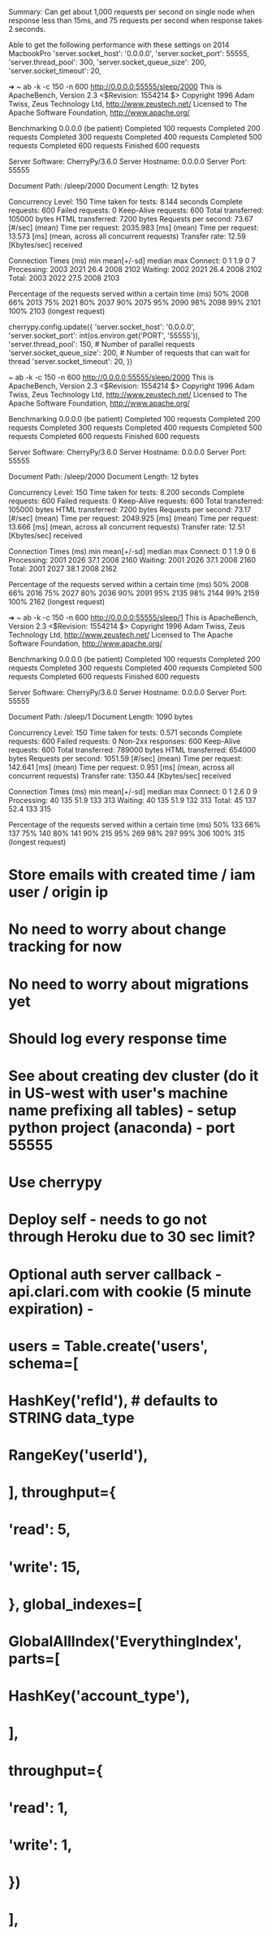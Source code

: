 Summary: Can get about 1,000 requests per second on single node when response 
less than 15ms, and 75 requests per second when response takes 2 seconds. 

Able to get the following performance with these settings on 2014 MacbookPro
    'server.socket_host':       '0.0.0.0',
    'server.socket_port':       55555,
    'server.thread_pool':       300,
    'server.socket_queue_size': 200,
    'server.socket_timeout':    20,
    
➜  ~  ab -k -c 150 -n 600 http://0.0.0.0:55555/sleep/2000
This is ApacheBench, Version 2.3 <$Revision: 1554214 $>
Copyright 1996 Adam Twiss, Zeus Technology Ltd, http://www.zeustech.net/
Licensed to The Apache Software Foundation, http://www.apache.org/

Benchmarking 0.0.0.0 (be patient)
Completed 100 requests
Completed 200 requests
Completed 300 requests
Completed 400 requests
Completed 500 requests
Completed 600 requests
Finished 600 requests


Server Software:        CherryPy/3.6.0
Server Hostname:        0.0.0.0
Server Port:            55555

Document Path:          /sleep/2000
Document Length:        12 bytes

Concurrency Level:      150
Time taken for tests:   8.144 seconds
Complete requests:      600
Failed requests:        0
Keep-Alive requests:    600
Total transferred:      105000 bytes
HTML transferred:       7200 bytes
Requests per second:    73.67 [#/sec] (mean)
Time per request:       2035.983 [ms] (mean)
Time per request:       13.573 [ms] (mean, across all concurrent requests)
Transfer rate:          12.59 [Kbytes/sec] received

Connection Times (ms)
              min  mean[+/-sd] median   max
Connect:        0    1   1.9      0       7
Processing:  2003 2021  26.4   2008    2102
Waiting:     2002 2021  26.4   2008    2102
Total:       2003 2022  27.5   2008    2103

Percentage of the requests served within a certain time (ms)
  50%   2008
  66%   2013
  75%   2021
  80%   2037
  90%   2075
  95%   2090
  98%   2098
  99%   2101
 100%   2103 (longest request)
  
 
cherrypy.config.update({
    'server.socket_host':       '0.0.0.0',
    'server.socket_port':       int(os.environ.get('PORT', '55555')),
    'server.thread_pool':       150,  # Number of parallel requests
    'server.socket_queue_size': 200,  # Number of requests that can wait for thread
    'server.socket_timeout':    20,
})  
 
~  ab -k -c 150 -n 600 http://0.0.0.0:55555/sleep/2000
This is ApacheBench, Version 2.3 <$Revision: 1554214 $>
Copyright 1996 Adam Twiss, Zeus Technology Ltd, http://www.zeustech.net/
Licensed to The Apache Software Foundation, http://www.apache.org/

Benchmarking 0.0.0.0 (be patient)
Completed 100 requests
Completed 200 requests
Completed 300 requests
Completed 400 requests
Completed 500 requests
Completed 600 requests
Finished 600 requests


Server Software:        CherryPy/3.6.0
Server Hostname:        0.0.0.0
Server Port:            55555

Document Path:          /sleep/2000
Document Length:        12 bytes

Concurrency Level:      150
Time taken for tests:   8.200 seconds
Complete requests:      600
Failed requests:        0
Keep-Alive requests:    600
Total transferred:      105000 bytes
HTML transferred:       7200 bytes
Requests per second:    73.17 [#/sec] (mean)
Time per request:       2049.925 [ms] (mean)
Time per request:       13.666 [ms] (mean, across all concurrent requests)
Transfer rate:          12.51 [Kbytes/sec] received

Connection Times (ms)
              min  mean[+/-sd] median   max
Connect:        0    1   1.9      0       6
Processing:  2001 2026  37.1   2008    2160
Waiting:     2001 2026  37.1   2008    2160
Total:       2001 2027  38.1   2008    2162

Percentage of the requests served within a certain time (ms)
  50%   2008
  66%   2016
  75%   2027
  80%   2036
  90%   2091
  95%   2135
  98%   2144
  99%   2159
 100%   2162 (longest request) 
 
 
 ➜  ~  ab -k -c 150 -n 600 http://0.0.0.0:55555/sleep/1
This is ApacheBench, Version 2.3 <$Revision: 1554214 $>
Copyright 1996 Adam Twiss, Zeus Technology Ltd, http://www.zeustech.net/
Licensed to The Apache Software Foundation, http://www.apache.org/

Benchmarking 0.0.0.0 (be patient)
Completed 100 requests
Completed 200 requests
Completed 300 requests
Completed 400 requests
Completed 500 requests
Completed 600 requests
Finished 600 requests


Server Software:        CherryPy/3.6.0
Server Hostname:        0.0.0.0
Server Port:            55555

Document Path:          /sleep/1
Document Length:        1090 bytes

Concurrency Level:      150
Time taken for tests:   0.571 seconds
Complete requests:      600
Failed requests:        0
Non-2xx responses:      600
Keep-Alive requests:    600
Total transferred:      789000 bytes
HTML transferred:       654000 bytes
Requests per second:    1051.59 [#/sec] (mean)
Time per request:       142.641 [ms] (mean)
Time per request:       0.951 [ms] (mean, across all concurrent requests)
Transfer rate:          1350.44 [Kbytes/sec] received

Connection Times (ms)
              min  mean[+/-sd] median   max
Connect:        0    1   2.6      0       9
Processing:    40  135  51.9    133     313
Waiting:       40  135  51.9    132     313
Total:         45  137  52.4    133     315

Percentage of the requests served within a certain time (ms)
  50%    133
  66%    137
  75%    140
  80%    141
  90%    215
  95%    269
  98%    297
  99%    306
 100%    315 (longest request)
 
# Store emails with created time / iam user / origin ip
# No need to worry about change tracking for now
# No need to worry about migrations yet
# Should log every response time
# See about creating dev cluster (do it in US-west with user's machine name prefixing all tables) - setup python project (anaconda) - port 55555
# Use cherrypy
# Deploy self - needs to go not through Heroku due to 30 sec limit?
# Optional auth server callback - api.clari.com with cookie (5 minute expiration) -


# users = Table.create('users', schema=[
#     HashKey('refId'), # defaults to STRING data_type
#     RangeKey('userId'),
#
# ], throughput={
#     'read': 5,
#     'write': 15,
# }, global_indexes=[
#     GlobalAllIndex('EverythingIndex', parts=[
#         HashKey('account_type'),
#     ],
#     throughput={
#         'read': 1,
#         'write': 1,
#     })
# ],
